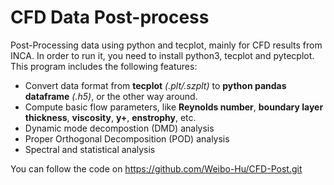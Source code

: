 # CFD Data Post-process
Post-Processing data using python and tecplot, mainly for CFD results from INCA. In order to run it, you need to install python3, tecplot and pytecplot. This program includes the following features:

* Convert data format from **tecplot** *(.plt/.szplt)* to **python pandas dataframe** *(.h5)*, or the other way around.
* Compute basic flow parameters, like **Reynolds number**, **boundary layer thickness**, **viscosity**, **y+**, **enstrophy**, etc.
* Dynamic mode decompostion (DMD) analysis
* Proper Orthogonal Decomposition (POD) analysis
* Spectral and statistical analysis

You can follow the code on https://github.com/Weibo-Hu/CFD-Post.git
